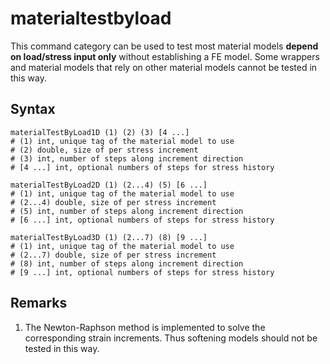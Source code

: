 # materialtestbyload

This command category can be used to test most material models **depend on load/stress input only** without establishing a FE model. Some wrappers and material models that rely on other material models cannot be tested in this way.

## Syntax

```
materialTestByLoad1D (1) (2) (3) [4 ...]
# (1) int, unique tag of the material model to use
# (2) double, size of per stress increment
# (3) int, number of steps along increment direction
# [4 ...] int, optional numbers of steps for stress history

materialTestByLoad2D (1) (2...4) (5) [6 ...]
# (1) int, unique tag of the material model to use
# (2...4) double, size of per stress increment
# (5) int, number of steps along increment direction
# [6 ...] int, optional numbers of steps for stress history

materialTestByLoad3D (1) (2...7) (8) [9 ...]
# (1) int, unique tag of the material model to use
# (2...7) double, size of per stress increment
# (8) int, number of steps along increment direction
# [9 ...] int, optional numbers of steps for stress history
```

## Remarks

1. The Newton-Raphson method is implemented to solve the corresponding strain increments. Thus softening models should not be tested in this way.
